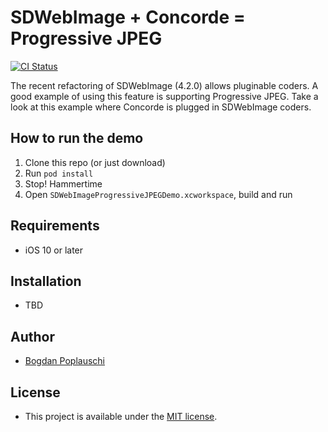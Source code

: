 # SDWebImage + Concorde = Progressive JPEG

[![CI Status](http://img.shields.io/travis/SDWebImage/SDWebImageProgressiveJPEGDemo.svg?style=flat)](https://travis-ci.org/SDWebImage/SDWebImageProgressiveJPEGDemo)

The recent refactoring of SDWebImage (4.2.0) allows pluginable coders. 
A good example of using this feature is supporting Progressive JPEG.
Take a look at this example where Concorde is plugged in SDWebImage coders.

## How to run the demo

1. Clone this repo (or just download)
2. Run `pod install`
3. Stop! Hammertime
4. Open `SDWebImageProgressiveJPEGDemo.xcworkspace`, build and run

## Requirements

- iOS 10 or later

## Installation

- TBD

## Author

- [Bogdan Poplauschi](https://github.com/bpoplauschi)

## License

- This project is available under the [MIT license](LICENSE).
